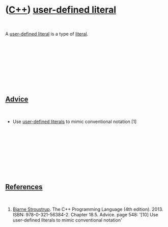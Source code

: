 



 

 

 

 

 

([C++](Cpp.md)) [user-defined literal](CppUserDefinedLiteral.htm.md)
======================================================================

 

A [user-defined literal](CppUserDefinedLiteral.htm.md) is a type of
[literal](CppLiteral.md).

 

 

 

 

 

[Advice](CppAdvice.md)
-----------------------

 

-   Use [user-defined literals](CppUserDefinedLiteral.htm.md) to mimic
    conventional notation \[1\]

 

 

 

 

 

[References](CppReferences.md)
-------------------------------

 

1.  [Bjarne Stroustrup](CppBjarneStroustrup.md). The C++ Programming
    Language (4th edition). 2013. ISBN: 978-0-321-56384-2. Chapter 18.5.
    Advice. page 548: '\[10\] Use user-defined literals to mimic
    conventional notation'

 

 

 

 

 





 



